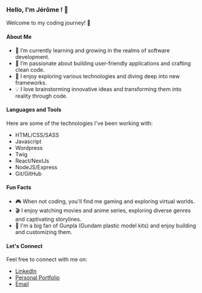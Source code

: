 ### Hello, I'm Jérôme ! 👋

Welcome to my coding journey! 🚀

#### About Me

- 🌱 I’m currently learning and growing in the realms of software development.
- 💼 I’m passionate about building user-friendly applications and crafting clean code.
- 🔭 I enjoy exploring various technologies and diving deep into new frameworks.
- 💡 I love brainstorming innovative ideas and transforming them into reality through code.

#### Languages and Tools

Here are some of the technologies I've been working with:

- HTML/CSS/SASS
- Javascript
- Wordpress
- Twig
- React/NextJs
- NodeJS/Express
- Git/GitHub

#### Fun Facts

- 🎮 When not coding, you'll find me gaming and exploring virtual worlds.
- 🎬 I enjoy watching movies and anime series, exploring diverse genres and captivating storylines.
- 🤖 I'm a big fan of Gunpla (Gundam plastic model kits) and enjoy building and customizing them.


#### Let's Connect

Feel free to connect with me on:

- [LinkedIn](https://www.linkedin.com/in/jerome-deroover/)
- [Personal Portfolio](https://derooverjerome.github.io/Portfolio-final/)
- [Email](derooverjdr@gmail.com)
  

